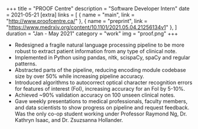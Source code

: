 +++
title = "PROOF Centre"
description = "Software Developer Intern"
date = 2021-05-21
[extra]
links = [
      { name = "main", link = "http://www.proofcentre.ca/" },
      { name = "preprint", link = "https://www.medrxiv.org/content/10.1101/2021.05.04.21256134v1" },
    ]
duration = "Jan - May 2021"
category = "work"
img = "proof.png"
+++

- Redesigned a fragile natural language processing pipeline to be more robust to extract patient information from any type of clinical note. 
- Implemented in Python using pandas, nltk, scispaCy, spaCy and regular patterns. 
- Abstracted parts of the pipeline, reducing encoding module codebase size by over 50% while increasing pipeline accuracy. 
- Introduced algorithms to autocorrect optical character recognition errors for features of interest (FoI), increasing accuracy for an FoI by 5-10%. 
- Achieved ~90% validation accuracy on 100 unseen clinical notes. 
- Gave weekly presentations to medical professionals, faculty members, and data scientists to show progress on pipeline and request feedback. Was the only co-op student working under Professor Raymond Ng, Dr. Kathryn Isaac, and Dr. Zsuzsanna Hollander. 
